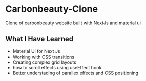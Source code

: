 # Carbonbeauty-Clone

Clone of carbonbeauty website built with NextJs and material ui

## What I Have Learned

- Material Ui for Next Js
- Working with CSS transitions
- Creating complex grid layouts
- how to scroll effects using useEffect hook
- Better understading of parallex effects and CSS positioning
